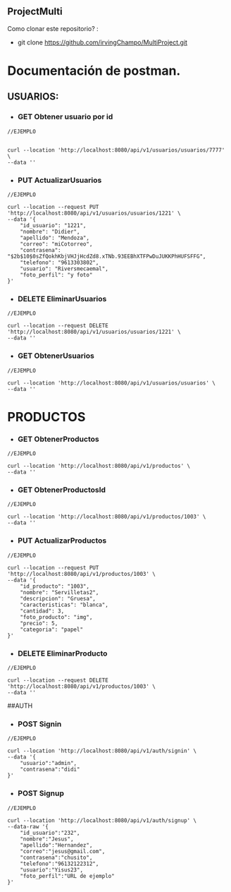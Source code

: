 ## ProjectMulti

<p>
Como clonar este repositorio? :</p>

- git clone https://github.com/irvingChampo/MultiProject.git

# Documentación de postman.

## USUARIOS:
- ### **GET** Obtener usuario por id
```
//EJEMPLO


curl --location 'http://localhost:8080/api/v1/usuarios/usuarios/7777' \
--data ''

```

- ### PUT ActualizarUsuarios

```
//EJEMPLO

curl --location --request PUT 'http://localhost:8080/api/v1/usuarios/usuarios/1221' \
--data '{
    "id_usuario": "1221",
    "nombre": "Didier",
    "apellido": "Mendoza",
    "correo": "miCotorreo",
    "contrasena": "$2b$10$0sZfQokhKbjVHJjHcdZd8.xTNb.93EEBhXTFPwDuJUKKPhHUFSFFG",
    "telefono": "9613303802",
    "usuario": "Riversmecaemal",
    "foto_perfil": "y foto"
}'

```

- ### DELETE EliminarUsuarios

```
//EJEMPLO

curl --location --request DELETE 'http://localhost:8080/api/v1/usuarios/usuarios/1221' \
--data ''

```

- ### GET ObtenerUsuarios

```
//EJEMPLO

curl --location 'http://localhost:8080/api/v1/usuarios/usuarios' \
--data ''

```

# PRODUCTOS

- ### GET ObtenerProductos

```
//EJEMPLO

curl --location 'http://localhost:8080/api/v1/productos' \
--data ''

```

- ### GET ObtenerProductosId

```
//EJEMPLO

curl --location 'http://localhost:8080/api/v1/productos/1003' \
--data ''

```

- ### PUT ActualizarProductos

```
//EJEMPLO

curl --location --request PUT 'http://localhost:8080/api/v1/productos/1003' \
--data '{
    "id_producto": "1003",
    "nombre": "Servilletas2",
    "descripcion": "Gruesa",
    "caracteristicas": "blanca",
    "cantidad": 3,
    "foto_producto": "img",
    "precio": 5,
    "categoria": "papel"
}'

```

- ### DELETE EliminarProducto

```
//EJEMPLO

curl --location --request DELETE 'http://localhost:8080/api/v1/productos/1003' \
--data ''

```

##AUTH

- ### POST Signin

```
//EJEMPLO

curl --location 'http://localhost:8080/api/v1/auth/signin' \
--data '{
    "usuario":"admin",
    "contrasena":"didi"
}'
```

- ### POST Signup

```
//EJEMPLO

curl --location 'http://localhost:8080/api/v1/auth/signup' \
--data-raw '{
    "id_usuario":"232",
    "nombre":"Jesus",
    "apellido":"Hernandez",
    "correo":"jesus@gmail.com",
    "contrasena":"chusito",
    "telefono":"96132122312",
    "usuario":"Yisus23",
    "foto_perfil":"URL de ejemplo"
}'
```

